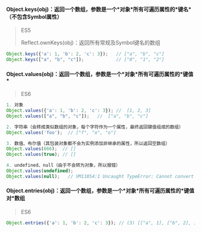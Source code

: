 #### Object.keys\(obj\)：返回一个数组，参数是一个\*对象\*所有**可遍历**属性的\*键名\*（不包含Symbol属性）

> ES5
>
> Reflect.ownKeys\(obj\)：返回所有常规及Symbol键名的数组

```javascript
Object.keys({'a': 1, 'b': 2, 'c': 3});   // ["a", "b", "c"]
Object.keys(["a", "b", "c"]);            // ["0", "1", "2"]
```

#### Object.values\(obj\)：返回一个数组，参数是一个\*对象\*所有**可遍历**属性的\*键值\*

> ES6

```javascript
1. 对象
Object.values({'a': 1, 'b': 2, 'c': 3}); //  [1, 2, 3]
Object.values(["a", "b", "c"]);   //  ["a", "b", "c"]

2. 字符串（会转成类似数组的对象，每个字符作为一个属性，最终返回键值组成的数组）
Object.values('foo');  // ["f", "o", "o"]

3. 数值、布尔值（其包装对象都不会为实例添加非继承的属性，所以返回空数组）
Object.values(666);  // []
Object.values(true); // []

4. undefined、null（由于不会转为对象，所以报错）
Object.values(undefined);
Object.values(null);   // VM11854:1 Uncaught TypeError: Cannot convert undefined or null to object
```

#### Object.entries\(obj\)：返回一个数组，参数是一个\*对象\*所有**可遍历**属性的\*键值对\*数组

> ES6

```javascript
Object.entries({'a': 1, 'b': 2, 'c': 3}); // (3) [["a", 1], ["b", 2], ["c", 3]]
```



